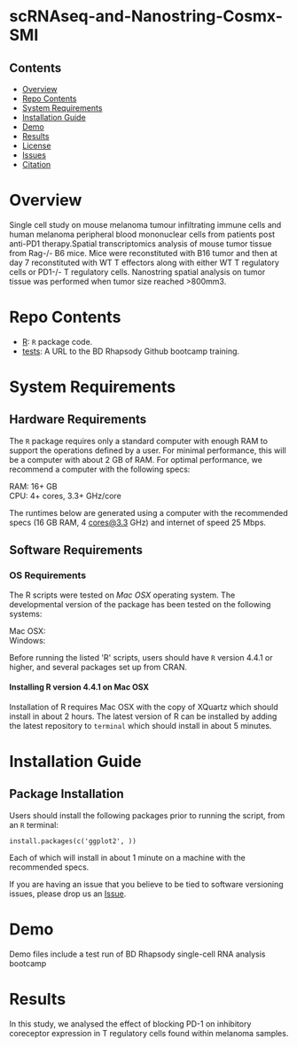 # scRNAseq-and-Nanostring-Cosmx-SMI



## Contents

- [Overview](#overview)
- [Repo Contents](#repo-contents)
- [System Requirements](#system-requirements)
- [Installation Guide](#installation-guide)
- [Demo](#demo)
- [Results](#results)
- [License](./LICENSE)
- [Issues](https://github.com/ebridge2/lol/issues)
- [Citation](#citation)

# Overview
Single cell study on mouse melanoma tumour infiltrating immune cells and human melanoma peripheral blood mononuclear cells from patients post anti-PD1 therapy.Spatial transcriptomics analysis of mouse tumor tissue from Rag-/- B6 mice. Mice were reconstituted with B16 tumor and then at day 7 reconstituted with WT T effectors along with either WT T regulatory cells or PD1-/- T regulatory cells. Nanostring spatial analysis on tumor tissue was performed when tumor size reached >800mm3.

# Repo Contents

- [R](./R): `R` package code.
- [tests](./tests): A URL to the BD Rhapsody Github bootcamp training.

# System Requirements

## Hardware Requirements

The `R` package requires only a standard computer with enough RAM to support the operations defined by a user. For minimal performance, this will be a computer with about 2 GB of RAM. For optimal performance, we recommend a computer with the following specs:

RAM: 16+ GB  
CPU: 4+ cores, 3.3+ GHz/core

The runtimes below are generated using a computer with the recommended specs (16 GB RAM, 4 cores@3.3 GHz) and internet of speed 25 Mbps.

## Software Requirements

### OS Requirements

The R scripts were tested on *Mac OSX* operating system. The developmental version of the package has been tested on the following systems:
  
Mac OSX:  
Windows:  

Before running the listed 'R' scripts, users should have `R` version 4.4.1 or higher, and several packages set up from CRAN.

#### Installing R version 4.4.1 on Mac OSX
Installation of R requires Mac OSX with the copy of XQuartz which should install in about 2 hours.
The latest version of R can be installed by adding the latest repository to `terminal`
which should install in about 5 minutes.

# Installation Guide

## Package Installation

Users should install the following packages prior to running the script, from an `R` terminal:

```
install.packages(c('ggplot2', ))
```

Each of which will install in about 1 minute on a machine with the recommended specs.

If you are having an issue that you believe to be tied to software versioning issues, please drop us an [Issue](https://github.com/JXLIM99/scRNAseq-and-nanostring-Cosmx-SMI/issues). 

# Demo 
Demo files include a test run of BD Rhapsody single-cell RNA analysis bootcamp

# Results
In this study, we analysed the effect of blocking PD-1 on inhibitory coreceptor expression in T regulatory cells found within melanoma samples.
